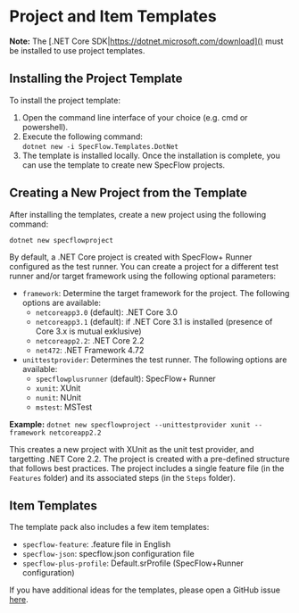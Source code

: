 # Project and Item Templates

**Note:** The [.NET Core SDK|https://dotnet.microsoft.com/download]() must be installed to use project templates.

## Installing the Project Template

To install the project template:

1. Open the command line interface of your choice (e.g. cmd or powershell).
1. Execute the following command:  
  `dotnet new -i SpecFlow.Templates.DotNet`
1. The template is installed locally. Once the installation is complete, you can use the template to create new SpecFlow projects.

## Creating a New Project from the Template

After installing the templates, create a new project using the following command:

`dotnet new specflowproject`

By default, a .NET Core project is created with SpecFlow+ Runner configured as the test runner. You can create a project for a different test runner and/or target framework using the following optional parameters:

* `framework`: Determine the target framework for the project. The following options are available:
  *  `netcoreapp3.0` (default): .NET Core 3.0
  *  `netcoreapp3.1` (default): if .NET Core 3.1 is installed (presence of Core 3.x is mutual exklusive)
  *  `netcoreapp2.2`: .NET Core 2.2
  *  `net472`: .NET Framework 4.72
* `unittestprovider`: Determines the test runner. The following options are available:
  * `specflowplusrunner` (default): SpecFlow+ Runner
  * `xunit`: XUnit
  * `nunit`: NUnit
  * `mstest`: MSTest

**Example:**
`dotnet new specflowproject --unittestprovider xunit --framework netcoreapp2.2`

This creates a new project with XUnit as the unit test provider, and targetting .NET Core 2.2. The project is created with a pre-defined structure that follows best practices. The project includes a single feature file (in the `Features` folder) and its associated steps (in the `Steps` folder).

## Item Templates

The template pack also includes a few item templates:

* `specflow-feature`: .feature file in English
* `specflow-json`: specflow.json configuration file
* `specflow-plus-profile`: Default.srProfile (SpecFlow+Runner configuration)

If you have additional ideas for the templates, please open a GitHub issue <a href="https://github.com/techtalk/SpecFlow/issues">here</a>.
